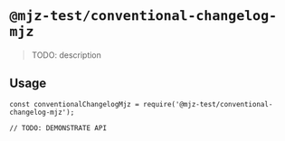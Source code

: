 # `@mjz-test/conventional-changelog-mjz`

> TODO: description

## Usage

```
const conventionalChangelogMjz = require('@mjz-test/conventional-changelog-mjz');

// TODO: DEMONSTRATE API
```
